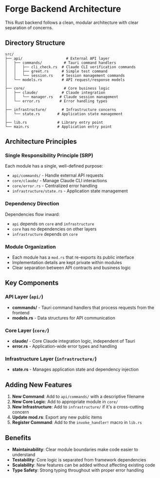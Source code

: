 # Forge Backend Architecture

This Rust backend follows a clean, modular architecture with clear separation of concerns.

## Directory Structure

```
src/
├── api/                    # External API layer
│   ├── commands/          # Tauri command handlers
│   │   ├── cli_check.rs  # Claude CLI verification commands
│   │   ├── greet.rs      # Simple test command
│   │   └── session.rs    # Session management commands
│   └── models.rs         # API request/response models
│
├── core/                  # Core business logic
│   ├── claude/           # Claude integration
│   │   └── manager.rs   # Claude session management
│   └── error.rs         # Error handling types
│
├── infrastructure/       # Infrastructure concerns
│   └── state.rs        # Application state management
│
├── lib.rs              # Library entry point
└── main.rs             # Application entry point
```

## Architecture Principles

### Single Responsibility Principle (SRP)
Each module has a single, well-defined purpose:
- `api/commands/` - Handle external API requests
- `core/claude/` - Manage Claude CLI interactions
- `core/error.rs` - Centralized error handling
- `infrastructure/state.rs` - Application state management

### Dependency Direction
Dependencies flow inward:
- `api` depends on `core` and `infrastructure`
- `core` has no dependencies on other layers
- `infrastructure` depends on `core`

### Module Organization
- Each module has a `mod.rs` that re-exports its public interface
- Implementation details are kept private within modules
- Clear separation between API contracts and business logic

## Key Components

### API Layer (`api/`)
- **commands/** - Tauri command handlers that process requests from the frontend
- **models.rs** - Data structures for API communication

### Core Layer (`core/`)
- **claude/** - Core Claude integration logic, independent of Tauri
- **error.rs** - Application-wide error types and handling

### Infrastructure Layer (`infrastructure/`)
- **state.rs** - Manages application state and dependency injection

## Adding New Features

1. **New Command**: Add to `api/commands/` with a descriptive filename
2. **New Core Logic**: Add to appropriate module in `core/`
3. **New Infrastructure**: Add to `infrastructure/` if it's a cross-cutting concern
4. **Update mod.rs**: Export any new public items
5. **Register Command**: Add to the `invoke_handler!` macro in `lib.rs`

## Benefits

- **Maintainability**: Clear module boundaries make code easier to understand
- **Testability**: Core logic is separated from framework dependencies
- **Scalability**: New features can be added without affecting existing code
- **Type Safety**: Strong typing throughout with proper error handling